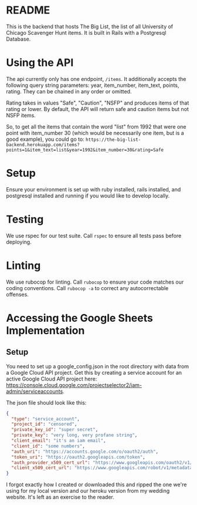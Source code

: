 # README

This is the backend that hosts The Big List, the list of all University of Chicago Scavenger Hunt items. It is built in Rails with a Postgresql Database.

# Using the API

The api currently only has one endpoint, `/items`. It additionally accepts the following query string parameters: year, item_number, item_text, points, rating. They can be chained in any order or omitted.

Rating takes in values "Safe", "Caution", "NSFP" and produces items of that rating or lower. By default, the API will return safe and caution items but not NSFP items.

So, to get all the items that contain the word "list" from 1992 that were one point with item_number 30 (which would be necessarily one item, but is a good example), you could go to:
`https://the-big-list-backend.herokuapp.com/items?points=1&item_text=list&year=1992&item_number=30&rating=Safe`

# Setup

Ensure your environment is set up with ruby installed, rails installed, and postgresql installed and running if you would like to develop locally.

# Testing

We use rspec for our test suite. Call `rspec` to ensure all tests pass before deploying.

# Linting

We use rubocop for linting. Call `rubocop` to ensure your code matches our coding conventions. Call `rubocop -a` to correct any autocorrectable offenses.

# Accessing the Google Sheets Implementation

## Setup

You need to set up a google_config.json in the root directory with data from a Google Cloud API project. Get this by creating a service account for an active Google Cloud API project here: https://console.cloud.google.com/projectselector2/iam-admin/serviceaccounts.

The json file should look like this:

```json
{
  "type": "service_account",
  "project_id": "censored",
  "private_key_id": "super secret",
  "private_key": "very long, very profane string",
  "client_email": "it's an iam email",
  "client_id": "some numbers",
  "auth_uri": "https://accounts.google.com/o/oauth2/auth",
  "token_uri": "https://oauth2.googleapis.com/token",
  "auth_provider_x509_cert_url": "https://www.googleapis.com/oauth2/v1/certs",
  "client_x509_cert_url": "https://www.googleapis.com/robot/v1/metadata/some more shit"
}
```

I forgot exactly how I created or downloaded this and ripped the one we're using for my local version and our heroku version from my wedding website. It's left as an exercise to the reader.
